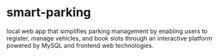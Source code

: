 # smart-parking
local web app that simplifies parking management by enabling users to register, manage vehicles, and book slots through an interactive platform powered by MySQL and frontend web technologies.
